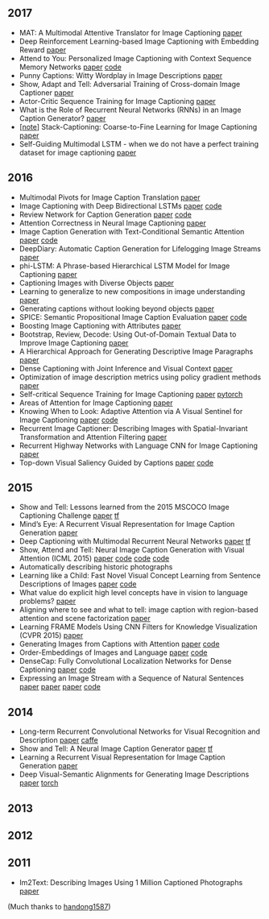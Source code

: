 ## 2017
- MAT: A Multimodal Attentive Translator for Image Captioning [paper](https://arxiv.org/abs/1702.05658)
- Deep Reinforcement Learning-based Image Captioning with Embedding Reward [paper](https://arxiv.org/abs/1704.03899)
- Attend to You: Personalized Image Captioning with Context Sequence Memory Networks [paper](https://arxiv.org/abs/1704.06485) [code](https://github.com/cesc-park/attend2u)
- Punny Captions: Witty Wordplay in Image Descriptions [paper](https://arxiv.org/abs/1704.08224)
- Show, Adapt and Tell: Adversarial Training of Cross-domain Image Captioner [paper](https://arxiv.org/abs/1705.00930)
- Actor-Critic Sequence Training for Image Captioning [paper](https://arxiv.org/abs/1706.09601)
- What is the Role of Recurrent Neural Networks (RNNs) in an Image Caption Generator? [paper](https://arxiv.org/abs/1708.02043)
- [[note](notes/coarse_fine_learning.md)] Stack-Captioning: Coarse-to-Fine Learning for Image Captioning [paper](https://arxiv.org/abs/1709.03376) 
- Self-Guiding Multimodal LSTM - when we do not have a perfect training dataset for image captioning [paper](https://arxiv.org/abs/1709.05038)

## 2016
- Multimodal Pivots for Image Caption Translation [paper](http://arxiv.org/abs/1601.03916)
- Image Captioning with Deep Bidirectional LSTMs [paper](http://arxiv.org/abs/1604.00790) [code](https://github.com/deepsemantic/image_captioning)
- Review Network for Caption Generation [paper](https://arxiv.org/abs/1605.07912) [code](https://github.com/kimiyoung/review_net)
- Attention Correctness in Neural Image Captioning [paper](http://arxiv.org/abs/1605.09553)
- Image Caption Generation with Text-Conditional Semantic Attention [paper](https://arxiv.org/abs/1606.04621) [code](https://github.com/LuoweiZhou/e2e-gLSTM-sc)
- DeepDiary: Automatic Caption Generation for Lifelogging Image Streams [paper](http://arxiv.org/abs/1608.03819)
- phi-LSTM: A Phrase-based Hierarchical LSTM Model for Image Captioning [paper](http://arxiv.org/abs/1608.05813)
- Captioning Images with Diverse Objects [paper](http://arxiv.org/abs/1606.07770)
- Learning to generalize to new compositions in image understanding [paper](http://arxiv.org/abs/1608.07639)
- Generating captions without looking beyond objects [paper](https://arxiv.org/abs/1610.03708)
- SPICE: Semantic Propositional Image Caption Evaluation [paper](http://www.panderson.me/images/SPICE.pdf) [code](https://github.com/peteanderson80/SPICE)
- Boosting Image Captioning with Attributes [paper](https://arxiv.org/abs/1611.01646)
- Bootstrap, Review, Decode: Using Out-of-Domain Textual Data to Improve Image Captioning [paper](https://arxiv.org/abs/1611.05321)
- A Hierarchical Approach for Generating Descriptive Image Paragraphs [paper](https://arxiv.org/abs/1611.06607)
- Dense Captioning with Joint Inference and Visual Context [paper](https://arxiv.org/abs/1611.06949)
- Optimization of image description metrics using policy gradient methods [paper](https://arxiv.org/abs/1612.00370)
- Self-critical Sequence Training for Image Captioning [paper](https://arxiv.org/pdf/1612.00563.pdf) [pytorch](https://github.com/ruotianluo/self-critical.pytorch)
- Areas of Attention for Image Captioning [paper](https://arxiv.org/abs/1612.01033)
- Knowing When to Look: Adaptive Attention via A Visual Sentinel for Image Captioning [paper](https://arxiv.org/abs/1612.01887) [code](https://github.com/jiasenlu/AdaptiveAttention)
- Recurrent Image Captioner: Describing Images with Spatial-Invariant Transformation and Attention Filtering [paper](https://arxiv.org/abs/1612.04949)
- Recurrent Highway Networks with Language CNN for Image Captioning [paper](https://arxiv.org/abs/1612.07086)
- Top-down Visual Saliency Guided by Captions [paper](https://arxiv.org/abs/1612.07360) [code](https://github.com/VisionLearningGroup/caption-guided-saliency)

## 2015 
- Show and Tell: Lessons learned from the 2015 MSCOCO Image Captioning Challenge [paper](http://arxiv.org/abs/1609.06647) [tf](https://github.com/tensorflow/models/tree/master/im2txt)
- Mind’s Eye: A Recurrent Visual Representation for Image Caption Generation [paper](http://www.cs.cmu.edu/~xinleic/papers/cvpr15_rnn.pdf)
- Deep Captioning with Multimodal Recurrent Neural Networks [paper](http://arxiv.org/abs/1412.6632) [tf](https://github.com/mjhucla/TF-mRNN)
- Show, Attend and Tell: Neural Image Caption Generation with Visual Attention (ICML 2015) [paper](http://arxiv.org/abs/1502.03044) [code](https://github.com/kelvinxu/arctic-captions) [code](https://github.com/jazzsaxmafia/show_attend_and_tell.tensorflow) [code](https://github.com/yunjey/show-attend-and-tell-tensorflow) 
- Automatically describing historic photographs 
- Learning like a Child: Fast Novel Visual Concept Learning from Sentence Descriptions of Images [paper](http://arxiv.org/abs/1504.06692) [code](https://github.com/mjhucla/NVC-Dataset) 
- What value do explicit high level concepts have in vision to language problems? [paper](http://arxiv.org/abs/1506.01144) 
- Aligning where to see and what to tell: image caption with region-based attention and scene factorization [paper](http://arxiv.org/abs/1506.06272) 
- Learning FRAME Models Using CNN Filters for Knowledge Visualization (CVPR 2015) [paper](http://arxiv.org/abs/1509.08379) 
- Generating Images from Captions with Attention [paper](http://arxiv.org/abs/1511.02793) [code](https://github.com/emansim/text2image) 
- Order-Embeddings of Images and Language [paper](http://arxiv.org/abs/1511.06361) [code](https://github.com/ivendrov/order-embedding) 
- DenseCap: Fully Convolutional Localization Networks for Dense Captioning [paper](http://arxiv.org/abs/1511.07571) [code](https://github.com/jcjohnson/densecap) 
- Expressing an Image Stream with a Sequence of Natural Sentences [paper](http://papers.nips.cc/paper/5776-expressing-an-image-stream-with-a-sequence-of-natural-sentences) [paper](http://papers.nips.cc/paper/5776-expressing-an-image-stream-with-a-sequence-of-natural-sentences.pdf) [paper](http://www.cs.cmu.edu/~gunhee/publish/nips15_stream2text.pdf) [code](https://github.com/cesc-park/CRCN) 

## 2014
- Long-term Recurrent Convolutional Networks for Visual Recognition and Description [paper](http://arxiv.org/abs/1411.4389) [caffe](https://github.com/BVLC/caffe/pull/2033)
- Show and Tell: A Neural Image Caption Generator [paper](http://arxiv.org/abs/1411.4555) [tf](https://github.com/zsdonghao/Image-Captioning)
- Learning a Recurrent Visual Representation for Image Caption Generation [paper](http://arxiv.org/abs/1411.5654)
- Deep Visual-Semantic Alignments for Generating Image Descriptions [paper](http://arxiv.org/abs/1412.2306) [torch](http://arxiv.org/abs/1412.2306)


## 2013

## 2012

## 2011
- Im2Text: Describing Images Using 1 Million Captioned Photographs [paper](http://tamaraberg.com/papers/generation_nips2011.pdf)

(Much thanks to [handong1587](https://handong1587.github.io/deep_learning/2015/10/09/captioning.html))
